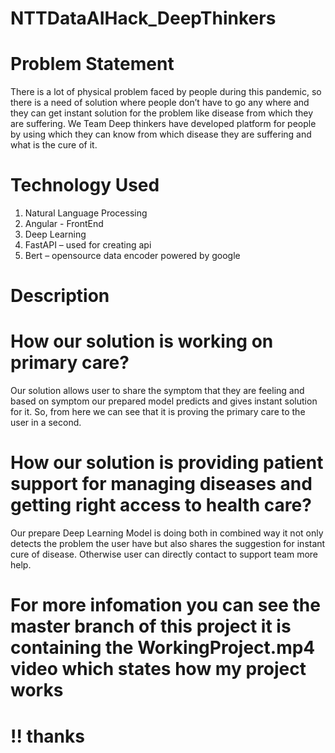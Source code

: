 # NTTDataAIHack_DeepThinkers
# Problem Statement
There is a lot of physical problem faced by people during this pandemic, so there is a need of solution where people don’t have to go any where and they can get instant solution for the problem like disease from which they are suffering.
We Team Deep thinkers have developed platform for people by using which they can know from which disease they are suffering and what is the cure of it.

# Technology Used
1.	Natural Language Processing
2.	Angular - FrontEnd
3.	Deep Learning
4.	FastAPI – used for creating api
5.	Bert – opensource data encoder powered by google

# Description
# How our solution is working on primary care?

Our solution allows user to share the symptom that they are feeling and based on symptom our prepared model predicts and gives instant solution for it. So, from here we can see that it is proving the primary care to the user in a second.

# How our solution is providing patient support for managing diseases and getting right access to health care?
Our prepare Deep Learning Model is doing both in combined way it not only detects the problem the user have but also shares the suggestion for instant cure of disease. Otherwise user can directly contact to support team more help.
# For more infomation you can see the master branch of this project it is containing the WorkingProject.mp4 video which states how my project works
# !! thanks
